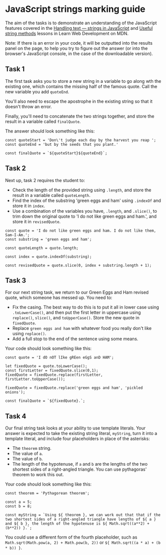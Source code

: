 # JavaScript strings marking guide

The aim of the tasks is to demonstrate an understanding of the JavaScript features covered in the [Handling text — strings in JavaScript](https://developer.mozilla.org/en-US/docs/Learn/JavaScript/First_steps/Strings) and [Useful string methods](https://developer.mozilla.org/en-US/docs/Learn/JavaScript/First_steps/Useful_string_methods) lessons in Learn Web Development on MDN.

Note: If there is an error in your code, it will be outputted into the results panel on the page, to help you try to figure out the answer (or into the browser's JavaScript console, in the case of the downloadable version).

## Task 1

The first task asks you to store a new string in a variable to go along wth the existing one, which contains the missing half of the famous quote. Call the new variable you add `quoteEnd`.

You'll also need to escape the apostrophe in the existing string so that it doesn't throw an error.

Finally, you'll need to concatenate the two strings together, and store the result in a variable called `finalQuote`.

The answer should look something like this:

```
const quoteStart = 'Don\'t judge each day by the harvest you reap ';
const quoteEnd = 'but by the seeds that you plant.'

const finalQuote = `${quoteStart}${quoteEnd}`;
```

## Task 2

Next up, task 2 requires the student to:

-   Check the length of the provided string using `.length`, and store the result in a variable called `quoteLength`.
-   Find the index of the substring 'green eggs and ham' using `.indexOf` and store it in `index`.
-   Use a combination of the variables you have, `.length`, and `.slice()`, to trim down the original quote to 'I do not like green eggs and ham.', and store it in `revisedQuote`.

```
const quote = 'I do not like green eggs and ham. I do not like them, Sam-I-Am.';
const substring = 'green eggs and ham';

const quoteLength = quote.length;

const index = quote.indexOf(substring);

const revisedQuote = quote.slice(0, index + substring.length + 1);
```

## Task 3

For our next string task, we return to our Green Eggs and Ham revised quote, which someone has messed up. You need to:

-   Fix the casing. The best way to do this is to put it all in lower case using `.toLowerCase()`, and then put the first letter in uppercase using `replace()`, `slice()`, and `toUpperCase()`. Store the new quote in `fixedQuote`.
-   Replace `green eggs and ham` with whatever food you really don't like using `replace()`.
-   Add a full stop to the end of the sentence using some means.

Your code should look something like this:

```
const quote = 'I dO nOT lIke gREen eGgS anD HAM';

let fixedQuote = quote.toLowerCase();
const firstLetter = fixedQuote.slice(0,1);
fixedQuote = fixedQuote.replace(firstLetter, firstLetter.toUpperCase());

fixedQuote = fixedQuote.replace('green eggs and ham', 'pickled onions');

const finalQuote = `${fixedQuote}.`;
```

## Task 4

Our final string task looks at your ability to use template literals. Your answer is expected to take the existing string literal, `myString`, turn it into a template literal, and include four placeholders in place of the asterisks:

-   The `theorem` string.
-   The value of `a`.
-   The value of `b`.
-   The length of the hypotenuse, if `a` and `b` are the lengths of the two shortest sides of a right-angled triangle. You can use pythagoras' theorem to work this out.

Your code should look something like this:

```
const theorem = 'Pythagorean theorem';

const a = 5;
const b = 8;

const myString = `Using ${ theorem }, we can work out that that if the two shortest sides of a right-angled triangle have lengths of ${ a } and ${ b }, the length of the hypotenuse is ${ Math.sqrt((a**2) + (b**2)) }.`;
```

You could use a different form of the fourth placeholder, such as `Math.sqrt(Math.pow(a, 2) + Math.pow(b, 2))` or `${ Math.sqrt((a * a) + (b * b)) }`.
